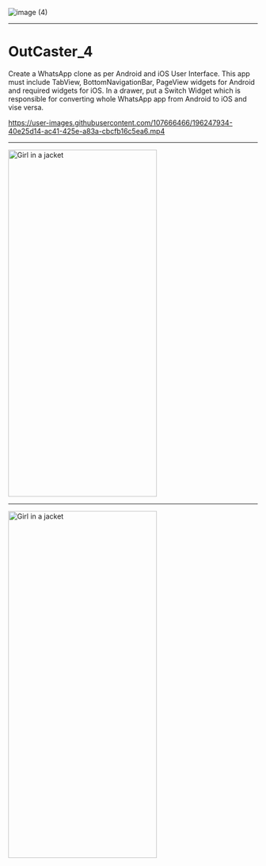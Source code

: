 ![image (4)](https://user-images.githubusercontent.com/107666466/196247787-133856c6-ed73-4165-b385-38640765a5cc.jpg)

<!-- <img src="https://user-images.githubusercontent.com/107666466/196148682-5233b5f7-ddda-422d-be49-7af1695b37ef.png" width="1200" height="280"> -->

---

# OutCaster_4
Create a WhatsApp clone as per Android and iOS User Interface. This app must include TabView, BottomNavigationBar, PageView widgets for Android and required widgets for iOS. In a drawer, put a Switch Widget which is responsible for converting whole WhatsApp app from Android to iOS and vise versa.


https://user-images.githubusercontent.com/107666466/196247934-40e25d14-ac41-425e-a83a-cbcfb16c5ea6.mp4

---

<img src="https://user-images.githubusercontent.com/107666466/196248411-77d5efaf-ee15-493a-acdb-c6287858db14.jpg" alt="Girl in a jacket" width="300" height="700">
  
---
  
<img src="https://user-images.githubusercontent.com/107666466/196248333-9daa2da1-7695-42cf-a0d5-e2caac0f6d7c.jpg" alt="Girl in a jacket" width="300" height="700">
